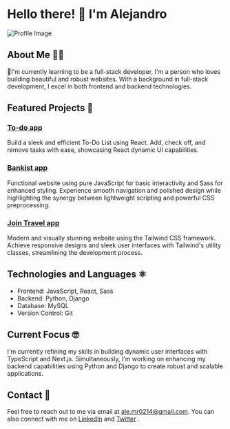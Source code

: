# Hello there! 👋 I'm Alejandro

![Profile Image](https://avatars.githubusercontent.com/u/48821287?v=4)

## About Me 👨‍💻

🌱I'm currently learning to be a full-stack developer, I'm a person who loves building beautiful and robust websites. With a background in full-stack development, I excel in both frontend and backend technologies.

## Featured Projects 🚀

### [To-do app](https://task214.netlify.app/)
Build a sleek and efficient To-Do List using React. Add, check off, and remove tasks with ease, showcasing React dynamic UI capabilities.

### [Bankist app](https://bankist-app214.netlify.app/)
Functional website using pure JavaScript for basic interactivity and Sass for enhanced styling. Experience smooth navigation and polished design while highlighting the synergy between lightweight scripting and powerful CSS preprocessing.

### [Join Travel app](https://join-travel214.netlify.app/)
Modern and visually stunning website using the Tailwind CSS framework. Achieve responsive designs and sleek user interfaces with Tailwind's utility classes, streamlining the development process.
## Technologies and Languages ⚛️

- Frontend: JavaScript, React, Sass <i class="devicon-javascript-plain colored"></i><i class="devicon-react-original colored"></i><i class="devicon-sass-original colored"></i>
- Backend: Python, Django <i class="devicon-python-plain colored"></i><i font-size="200" class="devicon-django-plain"></i>
- Database: MySQL <i class="devicon-mysql-plain-wordmark colored"></i>
- Version Control: Git <i class="devicon-git-plain colored"></i>

## Current Focus 🤓

I'm currently refining my skills in building dynamic user interfaces with TypeScript and Next.js. Simultaneously, I'm working on enhancing my backend capabilities using Python and Django to create robust and scalable applications.

## Contact 💬

Feel free to reach out to me via email at ale.mr0214@gmail.com. You can also connect with me on [LinkedIn](https://www.linkedin.com/in/alejandro-martínez-rivera-43956a226/) <i class="devicon-linkedin-plain colored"></i> and [Twitter](https://twitter.com/alemr214) <i class="devicon-twitter-original colored"></i>.

<Images>
<link rel="stylesheet" href="https://cdn.jsdelivr.net/gh/devicons/devicon@v2.15.1/devicon.min.css">
